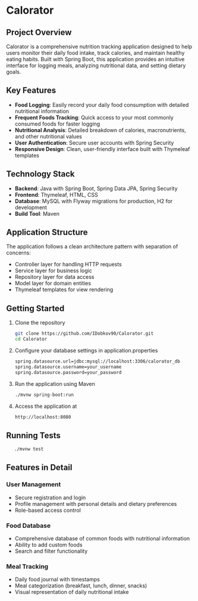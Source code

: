 # Calorator

## Project Overview

Calorator is a comprehensive nutrition tracking application designed to help users monitor their daily food intake,
track calories, and maintain healthy eating habits. Built with Spring Boot, this application provides an intuitive
interface for logging meals, analyzing nutritional data, and setting dietary goals.

## Key Features

- **Food Logging**: Easily record your daily food consumption with detailed nutritional information
- **Frequent Foods Tracking**: Quick access to your most commonly consumed foods for faster logging
- **Nutritional Analysis**: Detailed breakdown of calories, macronutrients, and other nutritional values
- **User Authentication**: Secure user accounts with Spring Security
- **Responsive Design**: Clean, user-friendly interface built with Thymeleaf templates

## Technology Stack

- **Backend**: Java with Spring Boot, Spring Data JPA, Spring Security
- **Frontend**: Thymeleaf, HTML, CSS
- **Database**: MySQL with Flyway migrations for production, H2 for development
- **Build Tool**: Maven

## Application Structure

The application follows a clean architecture pattern with separation of concerns:

- Controller layer for handling HTTP requests
- Service layer for business logic
- Repository layer for data access
- Model layer for domain entities
- Thymeleaf templates for view rendering

## Getting Started

1. Clone the repository
   ```sh
   git clone https://github.com/IDobkov90/Calorator.git
   cd Calorator

2. Configure your database settings in application.properties
   ```sh 
   spring.datasource.url=jdbc:mysql://localhost:3306/calorator_db
   spring.datasource.username=your_username
   spring.datasource.password=your_password

3. Run the application using Maven
   ```sh
   ./mvnw spring-boot:run

4. Access the application at
    ```sh 
   http://localhost:8080

## Running Tests
```sh
   ./mvnw test
```
## Features in Detail

### User Management
- Secure registration and login
- Profile management with personal details and dietary preferences
- Role-based access control

### Food Database
- Comprehensive database of common foods with nutritional information
- Ability to add custom foods
- Search and filter functionality

### Meal Tracking
- Daily food journal with timestamps
- Meal categorization (breakfast, lunch, dinner, snacks)
- Visual representation of daily nutritional intake
